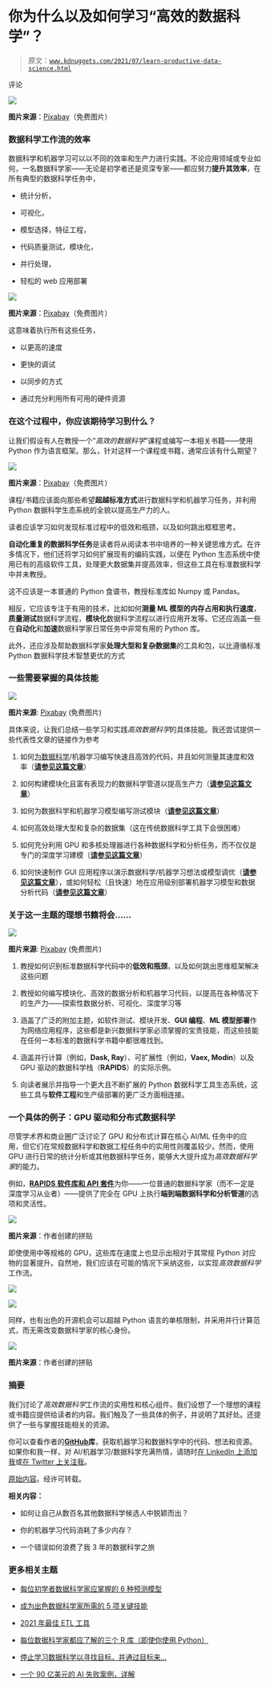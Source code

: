 # 你为什么以及如何学习“高效的数据科学”？

> 原文：[`www.kdnuggets.com/2021/07/learn-productive-data-science.html`](https://www.kdnuggets.com/2021/07/learn-productive-data-science.html)

评论

![](img/ba1cf913085757412b6dff9f9a5f79e1.png)

**图片来源**：[Pixabay](https://pixabay.com/illustrations/productivity-work-businessman-1995786/)（免费图片）

### 数据科学工作流的效率

数据科学和机器学习可以以不同的效率和生产力进行实践。不论应用领域或专业如何，一名数据科学家——无论是初学者还是资深专家——都应努力**提升其效率**，在所有典型的数据科学任务中，

+   统计分析，

+   可视化，

+   模型选择，特征工程，

+   代码质量测试，模块化，

+   并行处理，

+   轻松的 web 应用部署

![](img/8ada2b0b9f53bbc3ba0342340780e507.png)

**图片来源**：[Pixabay](https://pixabay.com/photos/time-businessman-tablet-gears-2676366/)（免费图片）

这意味着执行所有这些任务，

+   以更高的速度

+   更快的调试

+   以同步的方式

+   通过充分利用所有可用的硬件资源

### 在这个过程中，你应该期待学习到什么？

让我们假设有人在教授一个“*高效的数据科学*”课程或编写一本相关书籍——使用 Python 作为语言框架。那么，针对这样一个课程或书籍，通常应该有什么期望？

![](img/1f525b6c773a355711df3464d5cc0879.png)

**图片来源**：[Pixabay](https://pixabay.com/vectors/books-education-female-girl-1297707/)（免费图片）

课程/书籍应该面向那些希望**超越标准方式**进行数据科学和机器学习任务，并利用 Python 数据科学生态系统的全貌以提高生产力的人。

读者应该学习如何发现标准过程中的低效和瓶颈，以及如何跳出框框思考。

**自动化重复的数据科学任务**是读者将从阅读本书中培养的一种关键思维方式。在许多情况下，他们还将学习如何扩展现有的编码实践，以便在 Python 生态系统中使用已有的高级软件工具，处理更大数据集并提高效率，但这些工具在标准数据科学中并未教授。

这不应该是一本普通的 Python 食谱书，教授标准库如 Numpy 或 Pandas。

相反，它应该专注于有用的技术，比如如何**测量 ML 模型的内存占用和执行速度**，**质量测试**数据科学流程，**模块化**数据科学流程以进行应用开发等。它还应涵盖一些在**自动化**和**加速**数据科学家日常任务中非常有用的 Python 库。

此外，还应涉及帮助数据科学家**处理大型和复杂数据集**的工具和包，以比遵循标准 Python 数据科学技术智慧更优的方式

### 一些需要掌握的具体技能

![](img/1a6cacd7eb37e39dc769148d99ebb7bd.png)

**图片来源**: [Pixabay](https://pixabay.com/illustrations/training-businessman-suit-manager-2874597/) (免费图片)

具体来说，让我们总结一些学习和实践*高效数据科学*的具体技能。我还尝试提供一些代表性文章的链接作为参考

1.  如何[为数据科学](https://medium.com/productive-data-science/speed-up-your-numpy-and-pandas-with-numexpr-package-25bd1ab0836b)/机器学习编写快速且高效的代码，并且如何测量其速度和效率（[**请参见这篇文章**](https://towardsdatascience.com/how-much-memory-is-your-ml-code-consuming-98df64074c8f)）

1.  如何构建模块化且富有表现力的数据科学管道以提高生产力（[**请参见这篇文章**](https://towardsdatascience.com/object-oriented-programming-for-data-scientists-build-your-ml-estimator-7da416751f64)）

1.  如何为数据科学和机器学习模型编写测试模块（[**请参见这篇文章**](https://towardsdatascience.com/pytest-for-machine-learning-a-simple-example-based-tutorial-a3df3c58cf8)）

1.  如何高效处理大型和复杂的数据集（这在传统数据科学工具下会很困难）

1.  如何充分利用 GPU 和多核处理器进行各种数据科学和分析任务，而不仅仅是专门的深度学习建模（[**请参见这篇文章**](https://medium.com/dataseries/gpu-powered-data-science-not-deep-learning-with-rapids-29f9ed8d51f3)）

1.  如何快速制作 GUI 应用程序以演示数据科学/机器学习想法或模型调优（[**请参见这篇文章**](https://towardsdatascience.com/building-data-science-gui-apps-with-pysimplegui-179db54a9a15)），或如何轻松（且快速）地在应用级别部署机器学习模型和数据分析代码（[**请参见这篇文章**](https://towardsdatascience.com/pywebio-write-interactive-web-app-in-script-way-using-python-14f50155af4e)）

### 关于这一主题的理想书籍将会……

![](img/c06ab1740234b0a79454e47a719a9d8c.png)

**图片来源**: [Pixabay](https://pixabay.com/illustrations/fairy-tale-fantasy-dream-night-1077863/) (免费图片)

1.  教授如何识别标准数据科学代码中的**低效和瓶颈**，以及如何跳出思维框架解决这些问题

1.  教授如何编写模块化、高效的数据分析和机器学习代码，以提高在各种情况下的生产力——探索性数据分析、可视化、深度学习等

1.  涵盖了广泛的附加主题，如软件测试、模块开发、**GUI 编程**、**ML 模型部署**作为网络应用程序，这些都是新兴数据科学家必须掌握的宝贵技能，而这些技能在任何一本标准的数据科学书籍中都很难找到。

1.  涵盖并行计算（例如，**Dask, Ray**）、可扩展性（例如，**Vaex, Modin**）以及 GPU 驱动的数据科学栈（**RAPIDS**）的实际示例。

1.  向读者展示并指导一个更大且不断扩展的 Python 数据科学工具生态系统，这些工具与**软件工程**和生产级部署的更广泛方面相连接。

### 一个具体的例子：GPU 驱动和分布式数据科学

尽管学术界和商业圈广泛讨论了 GPU 和分布式计算在核心 AI/ML 任务中的应用，但它们在常规数据科学和数据工程任务中的实用性则覆盖较少。然而，使用 GPU 进行日常的统计分析或其他数据科学任务，能够大大提升成为*高效数据科学家*的能力。

例如，[**RAPIDS 软件库和 API 套件**](https://rapids.ai/)为你——一位普通的数据科学家（而不一定是深度学习从业者）——提供了完全在 GPU 上执行**端到端数据科学和分析管道**的选项和灵活性。

![](img/0829816c3ae29c222246fdfa91aae184.png)

**图片来源**：作者创建的拼贴

即使使用中等规格的 GPU，这些库在速度上也显示出相对于其常规 Python 对应物的显著提升。自然地，我们应该在可能的情况下采纳这些，以实现*高效数据科学*工作流。

![](img/d786b1ea054a46cf0cd66a2605704ceb.png)

![](img/07701b247ae51d3eb20313ba2cb684c2.png)

同样，也有出色的开源机会可以超越 Python 语言的单核限制，并采用并行计算范式，而无需改变数据科学家的核心身份。

![](img/a4e4c8b5bcb1c126d6cd23a5029e6698.png)

**图片来源**：作者创建的拼贴

### 摘要

我们讨论了*高效数据科学*工作流的实用性和核心组件。我们设想了一个理想的课程或书籍应提供给读者的内容。我们触及了一些具体的例子，并说明了其好处。还提供了一些与掌握技能相关的资源。

你可以查看作者的[**GitHub**](https://github.com/tirthajyoti?tab=repositories)**库**，获取机器学习和数据科学中的代码、想法和资源。如果你和我一样，对 AI/机器学习/数据科学充满热情，请随时[在 LinkedIn 上添加我](https://www.linkedin.com/in/tirthajyoti-sarkar-2127aa7/)或[在 Twitter 上关注我](https://twitter.com/tirthajyotiS)。

[原始内容](https://medium.com/productive-data-science/why-and-how-should-you-learn-productive-data-science-53377b473f37)。经许可转载。

**相关内容：**

+   如何让自己从数百名其他数据科学候选人中脱颖而出？

+   你的机器学习代码消耗了多少内存？

+   一个错误如何浪费了我 3 年的数据科学之旅

### 更多相关主题

+   [每位初学者数据科学家应掌握的 6 种预测模型](https://www.kdnuggets.com/2021/12/6-predictive-models-every-beginner-data-scientist-master.html)

+   [成为出色数据科学家所需的 5 项关键技能](https://www.kdnuggets.com/2021/12/5-key-skills-needed-become-great-data-scientist.html)

+   [2021 年最佳 ETL 工具](https://www.kdnuggets.com/2021/12/mozart-best-etl-tools-2021.html)

+   [每位数据科学家都应了解的三个 R 库（即使你使用 Python）](https://www.kdnuggets.com/2021/12/three-r-libraries-every-data-scientist-know-even-python.html)

+   [停止学习数据科学以寻找目标，并通过目标来…](https://www.kdnuggets.com/2021/12/stop-learning-data-science-find-purpose.html)

+   [一个 90 亿美元的 AI 失败案例，详解](https://www.kdnuggets.com/2021/12/9b-ai-failure-examined.html)
